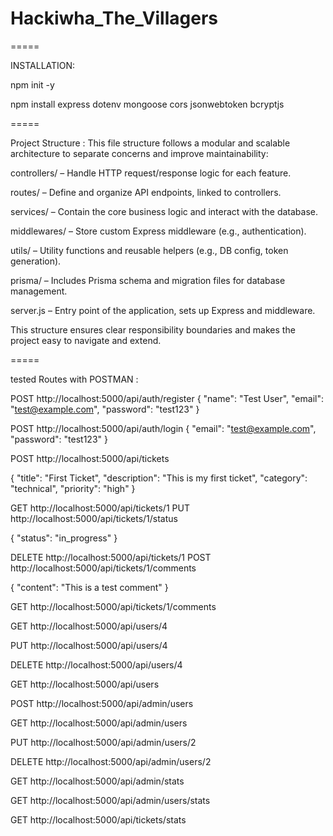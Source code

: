 # Hackiwha_The_Villagers

=====

INSTALLATION:

npm init -y

npm install express dotenv mongoose cors jsonwebtoken bcryptjs

=====

Project Structure :
This file structure follows a modular and scalable architecture to separate concerns and improve maintainability:

controllers/ – Handle HTTP request/response logic for each feature.

routes/ – Define and organize API endpoints, linked to controllers.

services/ – Contain the core business logic and interact with the database.

middlewares/ – Store custom Express middleware (e.g., authentication).

utils/ – Utility functions and reusable helpers (e.g., DB config, token generation).

prisma/ – Includes Prisma schema and migration files for database management.

server.js – Entry point of the application, sets up Express and middleware.

This structure ensures clear responsibility boundaries and makes the project easy to navigate and extend.

=====

tested Routes with POSTMAN :

POST http://localhost:5000/api/auth/register
{
    "name": "Test User",
    "email": "test@example.com",
    "password": "test123"
}

POST http://localhost:5000/api/auth/login
{
    "email": "test@example.com",
    "password": "test123"
}

POST http://localhost:5000/api/tickets

{
    "title": "First Ticket",
    "description": "This is my first ticket",
    "category": "technical",
    "priority": "high"
}

GET http://localhost:5000/api/tickets/1
PUT http://localhost:5000/api/tickets/1/status

{
    "status": "in_progress"
}

DELETE http://localhost:5000/api/tickets/1
POST http://localhost:5000/api/tickets/1/comments

{
    "content": "This is a test comment"
}

GET http://localhost:5000/api/tickets/1/comments

GET http://localhost:5000/api/users/4

PUT http://localhost:5000/api/users/4

DELETE http://localhost:5000/api/users/4

GET http://localhost:5000/api/users

POST http://localhost:5000/api/admin/users

GET http://localhost:5000/api/admin/users

PUT http://localhost:5000/api/admin/users/2

DELETE http://localhost:5000/api/admin/users/2

GET http://localhost:5000/api/admin/stats

GET http://localhost:5000/api/admin/users/stats 

GET http://localhost:5000/api/tickets/stats
